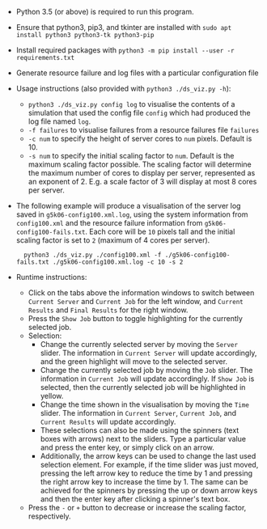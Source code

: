 - Python 3.5 (or above) is required to run this program.
- Ensure that python3, pip3, and tkinter are installed with `sudo apt install python3 python3-tk python3-pip`
- Install required packages with `python3 -m pip install --user -r requirements.txt`
- Generate resource failure and log files with a particular configuration file
- Usage instructions (also provided with `python3 ./ds_viz.py -h`):
    - `python3 ./ds_viz.py config log` to visualise the contents of a simulation that used the
    config file `config` which had produced the log file named `log`.
    - `-f failures` to visualise failures from a resource failures file `failures`
    - `-c num` to specify the height of server cores to `num` pixels. Default is 10.
    - `-s num` to specify the initial scaling factor to `num`. Default is the maximum scaling factor possible.
    The scaling factor will determine the maximum number of cores to display per server, represented as an exponent
    of 2. E.g. a scale factor of 3 will display at most 8 cores per server.
- The following example will produce a visualisation of the server log saved in `g5k06-config100.xml.log`, using
the system information from `config100.xml` and the resource failure information from `g5k06-config100-fails.txt`.
Each core will be `10` pixels tall and the initial scaling factor is set to `2` (maximum of 4 cores per server).

        python3 ./ds_viz.py ./config100.xml -f ./g5k06-config100-fails.txt ./g5k06-config100.xml.log -c 10 -s 2

- Runtime instructions:
    - Click on the tabs above the information windows to switch between `Current Server` and `Current Job` for
    the left window, and `Current Results` and `Final Results` for the right window.
    - Press the `Show Job` button to toggle highlighting for the currently selected job.
    - Selection:
        - Change the currently selected server by moving the `Server` slider. The information in `Current Server` will
        update accordingly, and the green highlight will move to the selected server.
        - Change the currently selected job by moving the `Job` slider. The information in `Current Job` will
        update accordingly. If `Show Job` is selected, then the currently selected job will be highlighted in yellow.
        - Change the time shown in the visualisation by moving the `Time` slider. The information in `Current Server`,
        `Current Job`, and `Current Results` will update accordingly.
        - These selections can also be made using the spinners (text boxes with arrows) next to the sliders. Type a
        particular value and press the enter key, or simply click on an arrow.
        - Additionally, the arrow keys can be used to change the last used selection element. For example, if the time
        slider was just moved, pressing the left arrow key to reduce the time by 1 and pressing the right arrow key to
        increase the time by 1. The same can be achieved for the spinners by pressing the up or down arrow keys and
        then the enter key after clicking a spinner's text box.
    - Press the `-` or `+` button to decrease or increase the scaling factor, respectively.